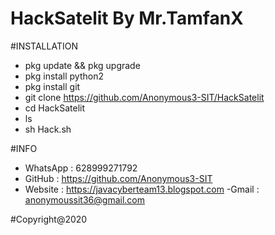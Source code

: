 # HackSatelit By Mr.TamfanX


#INSTALLATION
- pkg update && pkg upgrade
- pkg install python2
- pkg install git
- git clone https://github.com/Anonymous3-SIT/HackSatelit
- cd HackSatelit
- ls
- sh Hack.sh


#INFO
- WhatsApp : 628999271792
- GitHub   : https://github.com/Anonymous3-SIT
- Website  : https://javacyberteam13.blogspot.com
-Gmail     : anonymoussit36@gmail.com


#Copyright@2020
